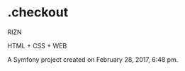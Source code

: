 .checkout
=========
RIZN

HTML + CSS + WEB
 
A Symfony project created on February 28, 2017, 6:48 pm.
